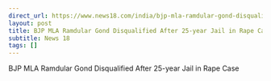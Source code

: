 ```yaml
---
direct_url: https://www.news18.com/india/bjp-mla-ramdular-gond-disqualified-after-25-year-jail-in-rape-case-8715204.html
layout: post
title: BJP MLA Ramdular Gond Disqualified After 25-year Jail in Rape Case
subtitle: News 18
tags: []
---
```


BJP MLA Ramdular Gond Disqualified After 25-year Jail in Rape Case
